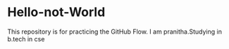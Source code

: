 # Hello-not-World
This repository is for practicing the GitHub Flow.
I am pranitha.Studying in b.tech in cse
